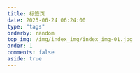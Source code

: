 ```yaml
---
title: 标签页
date: 2025-06-24 06:24:00
type: "tags"
orderby: random
top_img: /img/index_img/index_img-01.jpg
order: 1
comments: false
aside: true
---
```

